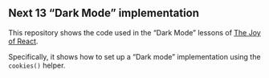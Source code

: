 ## Next 13 “Dark Mode” implementation

This repository shows the code used in the “Dark Mode” lessons of [The Joy of React](https://joyofreact.com/).

Specifically, it shows how to set up a “Dark mode” implementation using the `cookies()` helper.
